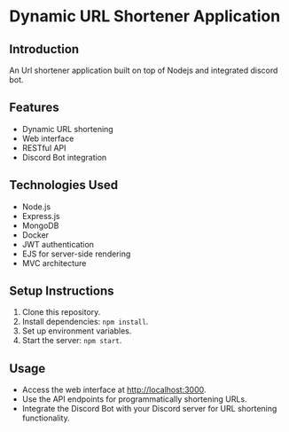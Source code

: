# Dynamic URL Shortener Application

## Introduction
An Url shortener application built on top of Nodejs and integrated discord bot.

## Features
- Dynamic URL shortening
- Web interface
- RESTful API
- Discord Bot integration

## Technologies Used
- Node.js
- Express.js
- MongoDB
- Docker
- JWT authentication
- EJS for server-side rendering
- MVC architecture

## Setup Instructions
1. Clone this repository.
2. Install dependencies: `npm install`.
3. Set up environment variables.
4. Start the server: `npm start`.

## Usage
- Access the web interface at [http://localhost:3000](http://localhost:3000).
- Use the API endpoints for programmatically shortening URLs.
- Integrate the Discord Bot with your Discord server for URL shortening functionality.
